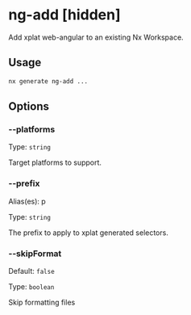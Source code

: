 # ng-add [hidden]

Add xplat web-angular to an existing Nx Workspace.

## Usage

```bash
nx generate ng-add ...

```

## Options

### --platforms

Type: `string`

Target platforms to support.

### --prefix

Alias(es): p

Type: `string`

The prefix to apply to xplat generated selectors.

### --skipFormat

Default: `false`

Type: `boolean`

Skip formatting files
